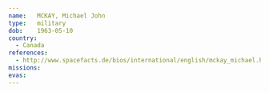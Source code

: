 ```yaml
---
name:	MCKAY, Michael John
type:	military
dob:	1963-05-10
country:
  - Canada
references:
  - http://www.spacefacts.de/bios/international/english/mckay_michael.htm
missions:
evas:
---
```

